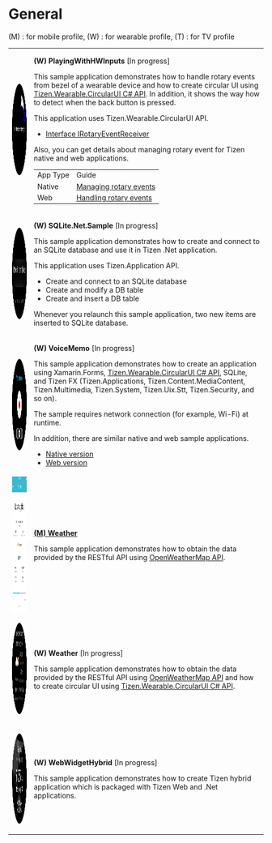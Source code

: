 # General

(M) : for mobile profile, (W) : for wearable profile, (T) : for TV profile
<table>
	<tbody>
		<tr>
			<td><img alt="" height="180" src="media/wplayingwithhwInputs.png" width="180"/></td>
			<td>
			<p><strong>(W) PlayingWithHWInputs</strong> [In progress]</p>
			<p>This sample application demonstrates how to handle rotary events from bezel of a wearable device and how to create circular UI using <a href="https://github.com/Samsung/Tizen.CircularUI/" target="_blank">Tizen.Wearable.CircularUI C# API</a>. In addition, it shows the way how to detect when the back button is pressed.</p>
			<p>This application uses Tizen.Wearable.CircularUI API.<br>
			<ul>
				<li><a href="https://samsung.github.io/Tizen.CircularUI/api/Tizen.Wearable.CircularUI.Forms.IRotaryEventReceiver.html" target="_blank">Interface IRotaryEventReceiver</a></li>
			</ul></p>
			<p>Also, you can get details about managing rotary event for Tizen native and web applications.</p>
			<table>
				<tbody>
				<tr>
					<td>App Type</td>
					<td>Guide</td>
				</tr>
				<tr>
					<td>Native</td>
					<td><a href="../../../native/guides/ui/efl/rotary-events.md" target="_blank">Managing rotary events</a></td>
				</tr>
				<tr>
					<td>Web</td>
					<td><a href="../../../web/guides/tau/tau-rotary.md" target="_blank">Handling rotary events</a></td>
				</tr>
				</tbody>
			</table>
			</td>
		</tr>
		<tr>
			<td><img alt="" height="180" src="media/wsqlite.png" width="180"/></td>
			<td>
			<p><strong>(W) SQLite.Net.Sample</strong> [In progress]</p>
			<p>This sample application demonstrates how to create and connect to an SQLite database and use it in Tizen .Net application.</p>
			<p>This application uses Tizen.Application API.<br>
			<ul>
				<li>Create and connect to an SQLite database</li>
				<li>Create and modify a DB table</li>
				<li>Create and insert a DB table</li>
			</ul></p>
			<p>Whenever you relaunch this sample application, two new items are inserted to SQLite database.</p>
			</td>
		</tr>
		<tr>
			<td>
			<p><img alt="" height="180" src="media/w4voicememo.png" width="180" /></p>
			</td>
			<td>
			<p><strong>(W) VoiceMemo</strong> [In progress]</p>
			<p>This sample application demonstrates how to create an application using Xamarin.Forms, <a href="https://github.com/Samsung/Tizen.CircularUI/" target="_blank">Tizen.Wearable.CircularUI C# API</a>, SQLite, and Tizen FX (Tizen.Applications, Tizen.Content.MediaContent, Tizen.Multimedia, Tizen.System, Tizen.Uix.Stt, Tizen.Security, and so on).</p>
			<p>The sample requires network connection (for example, Wi-Fi) at runtime.</p>
			<p>In addition, there are similar native and web sample applications.<br>
			<ul>
				<li><a href="https://developer.tizen.org/ko/development/sample/native/UI/%28Circle%29_Voice_Memo" target="_blank">Native version</a></li>
				<li><a href="https://developer.tizen.org/ko/development/sample/web/UI/Voice_Memo_UI" target="_blank">Web version</a></li>
			</ul></p>
			</td>
		</tr>		
		<tr>
			<td><img alt="" height="267" src="media/m37weather.png" width="150"/></td>
			<td>
			<p><a href="https://github.com/Samsung/Tizen-CSharp-Samples/tree/master/Mobile/Weather" target="_blank"><strong>(M) Weather</strong></a></p>
			<p>This sample application demonstrates how to obtain the data provided by the RESTful API using <a href="https://openweathermap.org/" target="_blank">OpenWeatherMap API</a>.</p>
			</td>
		</tr>
		<tr>
			<td>
			<p><img alt="" height="180" src="media/wweatherapp.png" width="180" /></p>
			</td>
			<td>
			<p><strong>(W) Weather</strong> [In progress]</p>
			<p>This sample application demonstrates how to obtain the data provided by the RESTful API using <a href="https://openweathermap.org/" target="_blank">OpenWeatherMap API</a> and how to create circular UI using <a href="https://github.com/Samsung/Tizen.CircularUI/" target="_blank">Tizen.Wearable.CircularUI C# API</a>.</p>
			</td>
		</tr>
		<tr>
			<td>
			<p><img alt="" height="180" src="media/wwebwidgethybrid.png" width="180" /></p>
			</td>
			<td>
			<p><strong>(W) WebWidgetHybrid</strong> [In progress]</p>
			<p>This sample application demonstrates how to create Tizen hybrid application which is packaged with Tizen Web and .Net applications.</p>
			</td>
		</tr>
	</tbody>
</table>